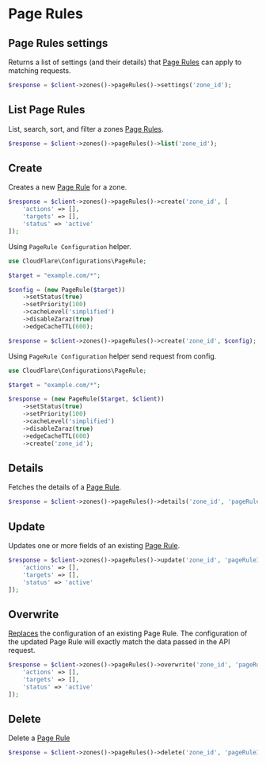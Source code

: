 # Page Rules

## Page Rules settings

Returns a list of settings (and their details) that [Page Rules](https://developers.cloudflare.com/api/operations/available-page-rules-settings-list-available-page-rules-settings) can apply to matching requests.

```php [php]
$response = $client->zones()->pageRules()->settings('zone_id');
```

## List Page Rules

List, search, sort, and filter a zones [Page Rules](https://developers.cloudflare.com/api/operations/page-rules-list-page-rules).

```php [php]
$response = $client->zones()->pageRules()->list('zone_id');
```

## Create

Creates a new [Page Rule](https://developers.cloudflare.com/api/operations/page-rules-create-a-page-rule) for a zone.

```php [php]
$response = $client->zones()->pageRules()->create('zone_id', [
    'actions' => [],
    'targets' => [],
    'status' => 'active'
]);
```

Using `PageRule Configuration` helper.

```php [php]
use CloudFlare\Configurations\PageRule;

$target = "example.com/*";

$config = (new PageRule($target))
    ->setStatus(true)
    ->setPriority(100)
    ->cacheLevel('simplified')
    ->disableZaraz(true)
    ->edgeCacheTTL(600);

$response = $client->zones()->pageRules()->create('zone_id', $config);
```

Using `PageRule Configuration` helper send request from config.

```php [php]
use CloudFlare\Configurations\PageRule;

$target = "example.com/*";

$response = (new PageRule($target, $client))
    ->setStatus(true)
    ->setPriority(100)
    ->cacheLevel('simplified')
    ->disableZaraz(true)
    ->edgeCacheTTL(600)
    ->create('zone_id');
```

## Details

Fetches the details of a [Page Rule](https://developers.cloudflare.com/api/operations/page-rules-get-a-page-rule). 

```php [php]
$response = $client->zones()->pageRules()->details('zone_id', 'pageRuleId');
```

## Update

Updates one or more fields of an existing [Page Rule](https://developers.cloudflare.com/api/operations/page-rules-edit-a-page-rule).

```php [php]
$response = $client->zones()->pageRules()->update('zone_id', 'pageRuleId', [
    'actions' => [],
    'targets' => [],
    'status' => 'active'
]);
```

## Overwrite

[Replaces](https://developers.cloudflare.com/api/operations/page-rules-update-a-page-rule) the configuration of an existing Page Rule. The configuration of the updated Page Rule will exactly match the data passed in the API request.

```php [php]
$response = $client->zones()->pageRules()->overwrite('zone_id', 'pageRuleId', [
    'actions' => [],
    'targets' => [],
    'status' => 'active'
]);
```

## Delete

Delete a [Page Rule](https://developers.cloudflare.com/api/operations/page-rules-delete-a-page-rule)

```php [php]
$response = $client->zones()->pageRules()->delete('zone_id', 'pageRuleId');
```